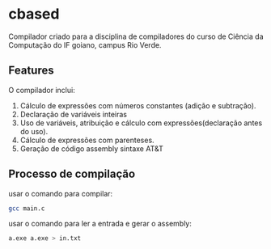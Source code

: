 # cbased
Compilador criado para a disciplina de compiladores do curso de Ciência da Computação do IF goiano, campus Rio Verde.



## Features

O compilador inclui:

1. Cálculo de expressões com números constantes (adição e subtração).
2. Declaração de variáveis inteiras
3. Uso de variáveis, atribuição e cálculo com expressões(declaração antes do uso).
4. Cálculo de expressões com parenteses.
5. Geração de código assembly sintaxe AT&T



## Processo de compilação

usar o comando para compilar:

````bash
gcc main.c
````

usar o comando para ler a entrada e gerar o assembly:

````bash
a.exe a.exe > in.txt
````



